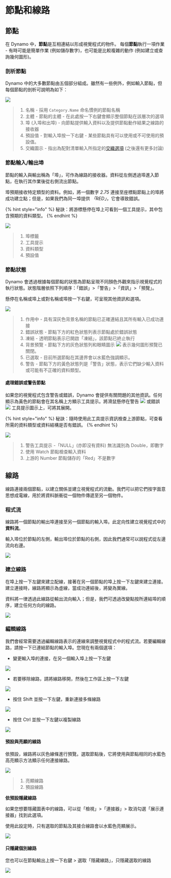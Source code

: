 # 節點和線路

## 節點

在 Dynamo 中，**節點**是互相連結以形成視覺程式的物件。 每個**節點**執行一項作業 - 有時可能是簡單作業 (例如儲存數字)，也可能是比較複雜的動作 (例如建立或查詢幾何圖形)。

### 剖析節點

Dynamo 中的大多數節點由五個部分組成。雖然有一些例外，例如輸入節點，但每個節點的剖析可說明為如下：

![](<images/nodes and wires - nodes anatomy.jpg>)

> 1. 名稱 - 採用 `Category.Name` 命名慣例的節點名稱
> 2. 主體 - 節點的主體 - 在此處按一下右鍵會顯示整個節點在該層次的選項
> 3. 埠 (入埠和出埠) - 向節點提供輸入資料以及提供節點動作結果之線路的接收器
> 4. 預設值 - 對輸入埠按一下右鍵 - 某些節點具有可以使用或不可使用的預設值。
> 5. 交織圖示 - 指出為配對清單輸入所指定的[交織選項](../5\_essential\_nodes\_and\_concepts/5-4\_designing-with-lists/1-whats-a-list.md#lacing) (之後還有更多討論)

### 節點輸入/輸出埠

節點的輸入與輸出稱為「埠」，可作為線路的接收器。資料從左側透過埠進入節點，在執行其作業後從右側流出節點。

埠預期接收特定類型的資料。例如，將一個數字 _2.75_ 連接至座標點節點上的埠將成功建立點；但是，如果我們為同一埠提供 _「RED」_，它會導致錯誤。

{% hint style="info" %}
秘訣：將游標懸停在埠上可看到一個工具提示，其中包含預期的資料類型。
{% endhint %}

![](<images/nodes and wires - nodes input and tooltip.jpg>)

> 1. 埠標籤
> 2. 工具提示
> 3. 資料類型
> 4. 預設值

### 節點狀態

Dynamo 會透過根據每個節點的狀態為節點呈現不同顏色外觀來指示視覺程式的執行狀態。狀態階層依照下列順序：「錯誤」>「警告」>「資訊」>「預覽」。

懸停在名稱或埠上或對名稱或埠按一下右鍵，可呈現其他資訊和選項。

![](<images/nodes and wires - node states.jpg>)

> 1. 作用中 - 具有深灰色背景名稱的節點已正確連結且其所有輸入已成功連接
> 2. 錯誤狀態 - 節點下方的紅色狀態列表示節點處於錯誤狀態
> 3. 凍結 - 透明節點表示已開啟「凍結」，該節點已終止執行
> 4. 背景預覽 - 節點下方的灰色狀態列和眼睛圖示 ![](<images/nodes and wires - preview off.jpg>) 表示幾何圖形預覽已關閉。
> 5. 已選取 - 目前所選節點在其邊界會以水藍色強調顯示。
> 6. 警告 - 節點下方的黃色狀態列是「警告」狀態，表示它們缺少輸入資料或可能有不正確的資料類型。

#### 處理錯誤或警告節點

如果您的視覺程式包含警告或錯誤，Dynamo 會提供有關問題的其他資訊。任何顯示為黃色的節點會在其名稱上方顯示工具提示。將滑鼠懸停在警告 ![](<images/nodes and wires - node warning icon.png>) 或錯誤 ![](<images/nodes and wires - node error icon.png>) 工具提示圖示上，可將其展開。

{% hint style="info" %}
秘訣：隨時使用此工具提示資訊檢查上游節點，可查看所需的資料類型或資料結構是否有錯誤。
{% endhint %}

![](<images/nodes and wires - nodes with warning tooltip.jpg>)

> 1. 警告工具提示 -「NULL」(亦即沒有資料) 無法識別為 Double，即數字
> 2. 使用 Watch 節點檢查輸入資料
> 3. 上游的 Number 節點儲存的「Red」不是數字

## 線路

線路連接兩個節點，以建立關係並建立視覺程式的流動。我們可以把它們按字面意思想成電線，用於將資料脈衝從一個物件傳遞至另一個物件。

### 程式流<a href="#program-flow" id="program-flow"></a>

線路將一個節點的輸出埠連接至另一個節點的輸入埠。此定向性建立視覺程式中的**資料流**。

輸入埠位於節點的左側，輸出埠位於節點的右側，因此我們通常可以說程式從左邊流向右邊。

![](<images/nodes and wires - flow of data.jpg>)

### 建立線路 <a href="#creating-wires" id="creating-wires"></a>

在埠上按一下左鍵來建立配線，接著在另一個節點的埠上按一下左鍵來建立連接。建立連接時，線路將顯示為虛線，當成功連結後，將變為實線。

資料將一律透過此線路從輸出流向輸入；但是，我們可透過改變點按所連結埠的順序，建立任何方向的線路。

![](<images/nodes and wires - creating a wire.gif>)

### 編輯線路 <a href="#editing-wires" id="editing-wires"></a>

我們會經常需要透過編輯線路表示的連線來調整視覺程式中的程式流。若要編輯線路，請按一下已連結節點的輸入埠。您現在有兩個選項：

* 變更輸入埠的連接，在另一個輸入埠上按一下左鍵

![](<images/nodes and wires - edit wire change port (2).gif>)

* 若要移除線路，請將線路移開，然後在工作區上按一下左鍵

![](<images/nodes and wires - edit wires remove.gif>)

* 按住 Shift 並按一下左鍵，重新連接多條線路

![](<images/nodes and wires - edit multi ports.gif>)

* 按住 Ctrl 並按一下左鍵以複製線路

![](<images/nodes and wires - duplicate wire.gif>)

#### 預設與亮顯的線路<a href="#wire-previews" id="wire-previews"></a>

依預設，線路將以灰色線條進行預覽。選取節點後，它將使用與節點相同的水藍色高亮顯示方法顯示任何連接線路。

![](<images/nodes and wires - default vs highlighted wires.jpg>)

> 1. 亮顯線路
> 2. 預設線路

**依預設隱藏線路**

如果您想要隱藏圖表中的線路，可以從「檢視」>「連接器」> 取消勾選「展示連接器」找到此選項。

使用此設定時，只有選取的節點及其接合線路會以水藍色亮顯展示。

![](<images/nodes and wires - hide wires setting (1).gif>)

#### 只隱藏個別線路

您也可以在節點輸出上按一下右鍵 > 選取「隱藏線路」，只隱藏選取的線路

![](<images/nodes and wires - hide selected wire.gif>)
